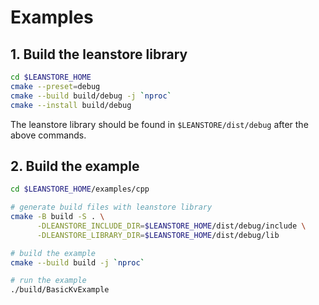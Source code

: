 # Examples

## 1. Build the leanstore library

```sh
cd $LEANSTORE_HOME
cmake --preset=debug
cmake --build build/debug -j `nproc`
cmake --install build/debug
```

The leanstore library should be found in `$LEANSTORE/dist/debug` after the above commands.

## 2. Build the example

```sh
cd $LEANSTORE_HOME/examples/cpp

# generate build files with leanstore library
cmake -B build -S . \
      -DLEANSTORE_INCLUDE_DIR=$LEANSTORE_HOME/dist/debug/include \
      -DLEANSTORE_LIBRARY_DIR=$LEANSTORE_HOME/dist/debug/lib

# build the example
cmake --build build -j `nproc`

# run the example
./build/BasicKvExample
```